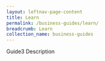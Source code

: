 ```yaml
---
layout: leftnav-page-content
title: Learn
permalink: /business-guides/learn/
breadcrumb: Learn
collection_name: business-guides
---
```

Guide3 Description
